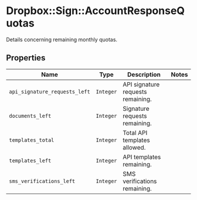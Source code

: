 # Dropbox::Sign::AccountResponseQuotas

Details concerning remaining monthly quotas.

## Properties

| Name | Type | Description | Notes |
| ---- | ---- | ----------- | ----- |
| `api_signature_requests_left` | ```Integer``` |  API signature requests remaining.  |  |
| `documents_left` | ```Integer``` |  Signature requests remaining.  |  |
| `templates_total` | ```Integer``` |  Total API templates allowed.  |  |
| `templates_left` | ```Integer``` |  API templates remaining.  |  |
| `sms_verifications_left` | ```Integer``` |  SMS verifications  remaining.  |  |

